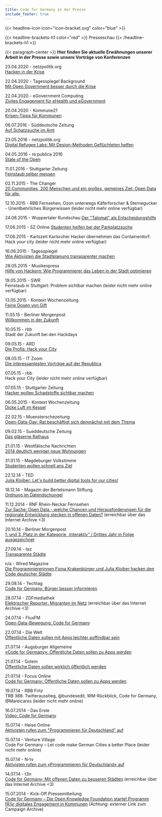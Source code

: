 ```yaml
---
title: Code for Germany in der Presse
include_footer: true
---
```


{{< headline-icon icon="icon-bracket.svg" color="blue" >}}


{{< headline-brackets-h1 color="red"  >}}
Presseschau
{{< /headline-brackets-h1  >}}

{{< paragraph-center  >}}
**Hier finden Sie aktuelle Erwähnungen unserer Arbeit in der Presse sowie unsere Vorträge von Konferenzen**

23.04.2020 - netzpolitik.org\
[Hacken in der Krise](https://netzpolitik.org/2020/hacken-in-der-krise/)


22.04.2020 - Tagesspiegel Background\
[Mit Open Government besser durch die Krise](https://background.tagesspiegel.de/digitalisierung/mit-open-government-besser-durch-die-krise)


22.04.2020 - eGovernment Computing\
[Ziviles Engagement für eHealth und eGovernment](https://www.egovernment-computing.de/ziviles-engagement-fuer-ehealth-und-egovernment-a-926522/)


20.04.2020 - Kommune21\
[Krisen-Tipps für Kommunen](https://www.kommune21.de/meldung_33767_Krisen-Tipps+f%C3%BCr+Kommunen.html)


06.07.2016 - Süddeutsche Zeitung\
[Auf Schatzsuche im Amt](https://www.sueddeutsche.de/wirtschaft/digitale-verwaltung-auf-schatzsuche-im-amt-1.3065789)


23.05.2016 - netzpolitik.org\
[Digital Refugee Labs: Mit Design-Methoden Geflüchteten helfen](https://netzpolitik.org/2016/digital-refugee-labs-mit-design-methoden-gefluechteten-helfen/)


04.05.2016 - re:publica 2016\
[State of the Open](https://www.youtube.com/watch?v=_Abt2yV-BWE&feature=youtu.be)


11.01.2016 - Stuttgarter Zeitung\
[Feinstaub selber messen](https://www.stuttgarter-zeitung.de/inhalt.luftdaten-in-stuttgart-feinstaub-selber-messen.837ad3fd-d121-4cbe-9d1a-376c98fc1fba.html)


02.11.2015 - The Changer\
[20 Communities, 200 Menschen und ein großes, gemeines Ziel: Open Data für alle.](https://www.tbd.community/de/a/open-data-innovationen-und-community)


12.10.2015 - RBB Fernsehen, Ozon unterwegs
Käferforscher & Sternegucker - Unentbehrliches Bürgerwissen (leider nicht mehr online verfügbar)


24.08.2015 - Wuppertaler Rundschau
[Der "Talomat" als Entscheidungshilfe](https://www.wuppertaler-rundschau.de/lokales/der-talomat-als-entscheidungshilfe_aid-37251953)


17.06.2015 - SZ Online
[Studenten helfen bei der Parkplatzsuche](https://www.saechsische.de/studenten-helfen-bei-der-parkplatzsuche-3128007.html)


17.06.2015 - Karlszeit
Karlsruher Hacker übernehmen das Containerdorf: Hack your city (leider nicht mehr online verfügbar)


16.06.2015 - Tagesspiegel\
[Wie Aktivisten die Stadtplanung transparenter machen](https://www.tagesspiegel.de/berlin/architekturfestival-makecity-in-berlin-wie-aktivisten-die-stadtplanung-transparenter-machen/11920360.html)


28.05.2015 - Musikexpress\
[Hilfe von Hackern: Wie Programmierer das Leben in der Stadt optimieren](https://www.musikexpress.de/hilfe-von-hackern-wie-programmierer-das-leben-in-der-stadt-optimieren-275130/)


19.05.2015 - SWR\
Feinstaub in Stuttgart: Problem sichtbar machen (leider nicht mehr online verfügbar)


13.05.2015 - Kontext Wochenzeitung\
[Feine Dosen von Gift](https://www.kontextwochenzeitung.de/gesellschaft/215/feine-dosen-von-gift-2891.html)


11.05.15 - Berliner Morgenpost\
[Willkommen in der Zukunft](https://www.morgenpost.de/printarchiv/berlin/article140757268/Willkommen-in-der-Zukunft.html)


10.05.15 - rbb\
Stadt der Zukunft bei den Hackdays


09.05.15 - ARD\
[Die Profis: Hack your City](https://web.archive.org/web/20160304215819/https://www.ardmediathek.de/radio/Die-Profis/Hack-Your-City/radioeins/Audio?documentId=28229784&bcastId=20220290)


08.05.15 - IT Zoom\
[Die interessantesten Vorträge auf der Republica](https://www.it-zoom.de/mobile-business/e/die-interessantesten-vortraege-auf-der-republica-10691/)


07.05.15 - rbb\
Hack your City (leider nicht mehr online verfügbar)


07.05.15 - Stuttgarter Zeitung\
[Hacker wollen Schadstoffe sichtbar machen](https://www.stuttgarter-zeitung.de/inhalt.feinstaub-in-stuttgart-hacker-wollen-schadstoffe-sichtbar-machen.70abd249-a2e7-469e-b627-e0c86a0fda93.html)


06.05.2015 - Kontext Wochenzeitung\
[Dicke Luft im Kessel](https://www.kontextwochenzeitung.de/gesellschaft/214/dicke-luft-im-kessel-2870.html)


22.02.15 - Muensterschezeitung\
[Open-Data-Day: Rat beschäftigt sich demnächst mit dem Thema](https://www.muensterschezeitung.de/Lokales/Staedte/Muenster/1895977-Mehr-offene-Daten-gefordert-Open-Data-Day-Rat-beschaeftigt-sich-demnaechst-mit-dem-Thema)


09.02.15 - Sueddeutsche Zeitung\
[Das gläserne Rathaus](https://www.sueddeutsche.de/muenchen/onlineportal-muenchen-transparent-das-glaeserne-rathaus-1.2328588)


21.01.15 - Westfälische Nachrichten\
[2014 deutlich weniger neue Wohnungen](https://www.wn.de/Muenster/2015/01/1854174-Statistik-der-Stadt-Muenster-2014-deutlich-weniger-neue-Wohnungen)


31.01.15 - Magdeburger Volkstimme\
[Studenten wollen schnell ans Ziel](https://www.volksstimme.de/nachrichten/magdeburg/1416811_Studenten-wollen-schnell-ans-Ziel.html)


22.12.14 - TED\
[Julia Kloiber: Let's build better digital tools for our cities!](https://www.ted.com/talks/julia_kloiber_let_s_build_better_digital_tools_for_our_cities)


18.12.14 - Magazin der Bertelsmann Stiftung\
[Ordnung im Datendschungel](https://www.bertelsmann-stiftung.de/de/themen/aktuelle-meldungen/2014/dezember/ordnung-im-datendschungel/)


11.12.2014 - RNF Rhein-Neckar Fernsehen\
[Zur Sache: Open Data - welche Chancen und Herausforderungen für die regionale Entwicklung stecken in offenen Daten?](https://web.archive.org/web/20150112043002/https://www.rnf.de/mediathek/video/zur-sache-open-data-welche-chancen-und-herausforderungen-fuer-die-regionale-entwicklung-stecken-in-offenen-daten/#.VLNN6SXLe00) (erreichbar über das Internet Archive <3)


20.10.14 - Berliner Morgenpost\
[1. und 3. Platz in der Kategorie „Interaktiv“ / Drittes Jahr in Folge ausgezeichnet](https://www.funkemedien.de/export/sites/fmg/.content/downloads/newsdownloads/20141020_MM_Berliner-Morgenpost-gewinnt-dpa-Infografik-Award.pdf)


27.09.14 - taz\
[Transparente Städte](https://taz.de/!5032306/)


n/a - Wired Magazine\
[Die Programmiererinnen Fiona Krakenbürger und Julia Kloiber hacken den Code deutscher Städte](https://www.gq-magazin.de/auto-technik/articles/ausgabe-0215-fiona-krakenburger-julia-kloiber)


29.08.14 - Techtag\
[Code for Germany: Bürger besser informieren](https://www.techtag.de/netzkultur/code-for-germany-buerger-besser-informieren/)


28.07.14 - ZDFmediathek\
[Elektrischer Reporter: Migranten im Netz](https://web.archive.org/web/20140630075218/https://www.zdf.de/ZDFmediathek/beitrag/video/2184628/Elektrischer-Reporter-Migranten-im-Netz) (erreichbar über das Internet Archive <3)


24.07.14 - FluxFM\
[Open-Data-Bewegung: Code for Germany](http://www.fluxfm.de/open-data-bewegung-code-for-germany/)


22.07.14 - Die Welt\
[Öffentliche Daten sollen mit Apps leichter auffindbar sein](https://www.welt.de/print/die_welt/wirtschaft/article130415045/Oeffentliche-Daten-sollen-mit-Apps-leichter-auffindbar-sein.html)


21.07.14 - Augsburger Allgemeine\
[«Code for Germany»: Öffentliche Daten sollen zu Apps werden](https://www.augsburger-allgemeine.de/digital/Code-for-Germany-Oeffentliche-Daten-sollen-zu-Apps-werden-id30715002.html)


21.07.14 - Golem\
[Öffentliche Daten sollen wirklich öffentlich werden](https://www.golem.de/news/projekt-code-for-germany-oeffentliche-daten-sollen-wirklich-oeffentlich-werden-1407-108018.html)


21.07.14 - Focus Online\
[Code for Germany: Öffentliche Daten sollen zu Apps werden](https://www.focus.de/digital/computer/internet-code-for-germany-oeffentliche-daten-sollen-zu-apps-werden_id_4006291.html)


19.07.14 - RBB Fritz\
TRB 388: Twitterausstieg, @bundesedit, WM-Rückblick, Code for Germany, @Mareicares (leider nicht mehr online)


16.07.2014 - Das Erste\
[Video: Code for Germany ](https://web.archive.org/web/20140720004604/https://www.daserste.de/information/politik-weltgeschehen/mittagsmagazin/videos/code-for-germany-100.html)


15.07.14 - Heise Online\
[Aktivisten rufen zum "Programmieren für Deutschland" auf](https://www.heise.de/developer/meldung/Aktivisten-rufen-zum-Programmieren-fuer-Deutschland-auf-2260561.html)


15.07.14 - Venture Village\
Code For Germany – Let code make German Cities a better Place (leider nicht mehr online)


15.07.14 - N-tv\
[Aktivisten rufen zum «Programmieren für Deutschland» auf](https://www.n-tv.de/ticker/Aktivisten-rufen-zum-Programmieren-fuer-Deutschland-auf-article13212556.html)


14.07.14 - t3n\
[Code for Germany: Mit offenen Daten zu besseren Städten](https://web.archive.org/web/20140717045044/http://t3n.de/news/code-germany-open-data-civic-tech-557030/) (erreichbar über das Internet Archive <3)


15.07.2014 - Kick-Off Pressemitteilung\
[Code for Germany – Die Open Knowledge Foundation startet Programm fÃ¼r digitales Engagement in Kommunen](https://us5.campaign-archive.com/?u=929f1e07936386d34833e20d1&id=c6b9c30dd9&e=[UNIQID]) (Achtung: externer Link zum Campaign Archive)
